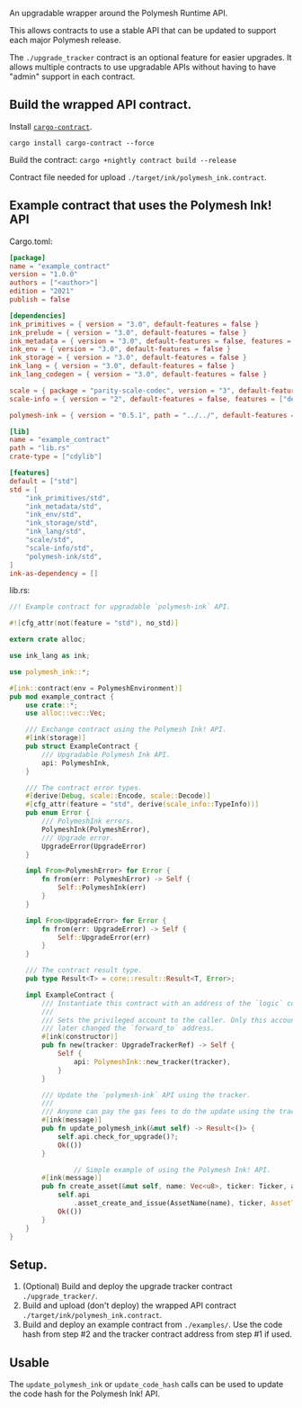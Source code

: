 An upgradable wrapper around the Polymesh Runtime API.

This allows contracts to use a stable API that can be updated
to support each major Polymesh release.

The `./upgrade_tracker` contract is an optional feature for easier
upgrades.  It allows multiple contracts to use upgradable APIs
without having to have "admin" support in each contract.

## Build the wrapped API contract.

Install [`cargo-contract`](https://github.com/paritytech/cargo-contract).
```
cargo install cargo-contract --force
```

Build the contract:
`cargo +nightly contract build --release`

Contract file needed for upload `./target/ink/polymesh_ink.contract`.

## Example contract that uses the Polymesh Ink! API

Cargo.toml:
```toml
[package]
name = "example_contract"
version = "1.0.0"
authors = ["<author>"]
edition = "2021"
publish = false

[dependencies]
ink_primitives = { version = "3.0", default-features = false }
ink_prelude = { version = "3.0", default-features = false }
ink_metadata = { version = "3.0", default-features = false, features = ["derive"], optional = true }
ink_env = { version = "3.0", default-features = false }
ink_storage = { version = "3.0", default-features = false }
ink_lang = { version = "3.0", default-features = false }
ink_lang_codegen = { version = "3.0", default-features = false }

scale = { package = "parity-scale-codec", version = "3", default-features = false, features = ["derive"] }
scale-info = { version = "2", default-features = false, features = ["derive"], optional = true }

polymesh-ink = { version = "0.5.1", path = "../../", default-features = false, features = ["as-library", "tracker", "always-delegate"] }

[lib]
name = "example_contract"
path = "lib.rs"
crate-type = ["cdylib"]

[features]
default = ["std"]
std = [
    "ink_primitives/std",
    "ink_metadata/std",
    "ink_env/std",
    "ink_storage/std",
    "ink_lang/std",
    "scale/std",
    "scale-info/std",
    "polymesh-ink/std",
]
ink-as-dependency = []
```

lib.rs:
```rust
//! Example contract for upgradable `polymesh-ink` API.

#![cfg_attr(not(feature = "std"), no_std)]

extern crate alloc;

use ink_lang as ink;

use polymesh_ink::*;

#[ink::contract(env = PolymeshEnvironment)]
pub mod example_contract {
    use crate::*;
    use alloc::vec::Vec;

    /// Exchange contract using the Polymesh Ink! API.
    #[ink(storage)]
    pub struct ExampleContract {
        /// Upgradable Polymesh Ink API.
        api: PolymeshInk,
    }

    /// The contract error types.
    #[derive(Debug, scale::Encode, scale::Decode)]
    #[cfg_attr(feature = "std", derive(scale_info::TypeInfo))]
    pub enum Error {
        /// PolymeshInk errors.
        PolymeshInk(PolymeshError),
        /// Upgrade error.
        UpgradeError(UpgradeError)
    }

    impl From<PolymeshError> for Error {
        fn from(err: PolymeshError) -> Self {
            Self::PolymeshInk(err)
        }
    }

    impl From<UpgradeError> for Error {
        fn from(err: UpgradeError) -> Self {
            Self::UpgradeError(err)
        }
    }

    /// The contract result type.
    pub type Result<T> = core::result::Result<T, Error>;

    impl ExampleContract {
        /// Instantiate this contract with an address of the `logic` contract.
        ///
        /// Sets the privileged account to the caller. Only this account may
        /// later changed the `forward_to` address.
        #[ink(constructor)]
        pub fn new(tracker: UpgradeTrackerRef) -> Self {
            Self {
                api: PolymeshInk::new_tracker(tracker),
            }
        }

        /// Update the `polymesh-ink` API using the tracker.
        ///
        /// Anyone can pay the gas fees to do the update using the tracker.
        #[ink(message)]
        pub fn update_polymesh_ink(&mut self) -> Result<()> {
            self.api.check_for_upgrade()?;
            Ok(())
        }

				// Simple example of using the Polymesh Ink! API.
        #[ink(message)]
        pub fn create_asset(&mut self, name: Vec<u8>, ticker: Ticker, amount: Balance) -> Result<()> {
            self.api
                .asset_create_and_issue(AssetName(name), ticker, AssetType::EquityCommon, true, Some(amount))?;
            Ok(())
        }
    }
}
```

## Setup.

1. (Optional) Build and deploy the upgrade tracker contract `./upgrade_tracker/`.
2. Build and upload (don't deploy) the wrapped API contract `./target/ink/polymesh_ink.contract`.
3. Build and deploy an example contract from `./examples/`.  Use the code hash from step #2 and the tracker contract address from step #1 if used.

## Usable

The `update_polymesh_ink` or `update_code_hash` calls can be used to update the code hash for the Polymesh Ink! API.
